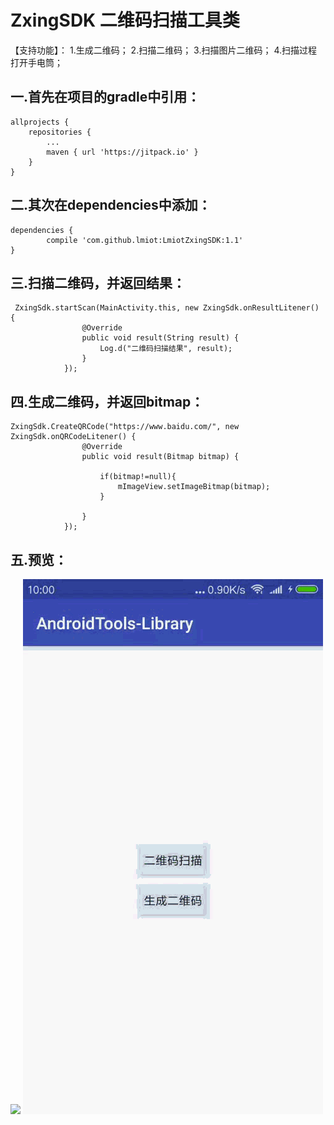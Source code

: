 # ZxingSDK  二维码扫描工具类

【支持功能】：
  1.生成二维码；
  2.扫描二维码；
  3.扫描图片二维码；
  4.扫描过程打开手电筒；
  

## 一.首先在项目的gradle中引用：

	allprojects {
		repositories {
			...
			maven { url 'https://jitpack.io' }
		}
	}


## 二.其次在dependencies中添加：
	dependencies {
	        compile 'com.github.lmiot:LmiotZxingSDK:1.1'
	}




## 三.扫描二维码，并返回结果：

     ZxingSdk.startScan(MainActivity.this, new ZxingSdk.onResultLitener() {
                    @Override
                    public void result(String result) {
                        Log.d("二维码扫描结果", result);
                    }
                });

## 四.生成二维码，并返回bitmap：

    ZxingSdk.CreateQRCode("https://www.baidu.com/", new ZxingSdk.onQRCodeLitener() {
                    @Override
                    public void result(Bitmap bitmap) {

                        if(bitmap!=null){
                            mImageView.setImageBitmap(bitmap);
                        }

                    }
                });



## 五.预览：
![](https://github.com/lmiot/LmiotZxingSDK/blob/master/img/scan.gif)
![](https://github.com/lmiot/LmiotZxingSDK/blob/master/img/create.gif)